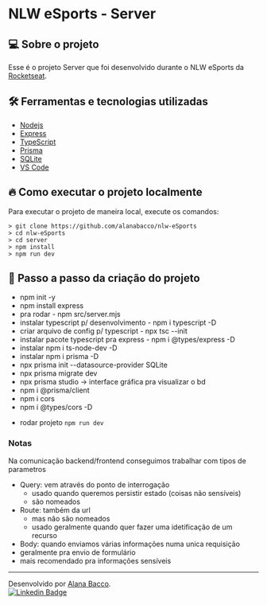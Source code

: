 # NLW eSports - Server

## 💻 Sobre o projeto

Esse é o projeto Server que foi desenvolvido durante o NLW eSports da [Rocketseat](https://rocketseat.com.br/).

<!-- ### Funcionalidades -->

## 🛠️ Ferramentas e tecnologias utilizadas

- [Nodejs](https://nodejs.org/en/about/)
- [Express](https://developer.mozilla.org/en-US/docs/Learn/Server-side/Express_Nodejs)
- [TypeScript](https://www.typescriptlang.org/)
- [Prisma](https://www.prisma.io/)
- [SQLite](https://www.sqlite.org/index.html)
- [VS Code](https://code.visualstudio.com/)

## 🔥 Como executar o projeto localmente

Para executar o projeto de maneira local, execute os comandos:

```
> git clone https://github.com/alanabacco/nlw-eSports
> cd nlw-eSports
> cd server
> npm install
> npm run dev
```

## 🦶 Passo a passo da criação do projeto

- npm init -y
- npm install express
- pra rodar - npm src/server.mjs
- instalar typescript p/ desenvolvimento - npm i typescript -D
- criar arquivo de config p/ typescript - npx tsc --init
- instalar pacote typescript pra express - npm i @types/express -D
- instalar npm i ts-node-dev -D
- instalar npm i prisma -D
- npx prisma init --datasource-provider SQLite
- npx prisma migrate dev
- npx prisma studio -> interface gráfica pra visualizar o bd
- npm i @prisma/client
- npm i cors
- npm i @types/cors -D

<!-- - compilar projeto `npm run build`
- executar projeto `node build/server.js` -->

- rodar projeto `npm run dev`

<!-- ECMAscript Modules -->

### Notas

Na comunicação backend/frontend conseguimos trabalhar com tipos de parametros

- Query: vem através do ponto de interrogação
  - usado quando queremos persistir estado (coisas não sensíveis)
  - são nomeados
- Route: também da url
  - mas não são nomeados
  - usado geralmente quando quer fazer uma idetificação de um recurso
- Body: quando enviamos várias informações numa unica requisição
- geralmente pra envio de formulário
- mais recomendado pra informações sensíveis

---

Desenvolvido por [Alana Bacco](https://github.com/alanabacco). <br />
[![Linkedin Badge](https://img.shields.io/badge/-Linkedin-blue?style=flat-square&logo=Linkedin&logoColor=white&link=https://www.linkedin.com/in/alana-bacco/)](https://www.linkedin.com/in/alana-bacco/)
